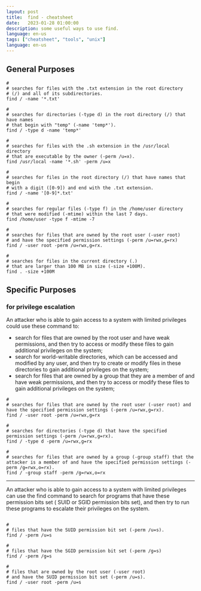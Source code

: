 ```yaml
---
layout: post
title:  find - cheatsheet
date:   2023-01-28 01:00:00
description: some useful ways to use find.
language: en-us
tags: ["cheatsheet", "tools", "unix"]
language: en-us
---
```

## General Purposes

~~~ shell
# 
# searches for files with the .txt extension in the root directory 
# (/) and all of its subdirectories.
find / -name '*.txt'

# 
# searches for directories (-type d) in the root directory (/) that have names 
# that begin with "temp" (-name 'temp*').
find / -type d -name 'temp*'

# 
# searches for files with the .sh extension in the /usr/local directory 
# that are executable by the owner (-perm /u=x).
find /usr/local -name '*.sh' -perm /u=x

# 
# searches for files in the root directory (/) that have names that begin 
# with a digit ([0-9]) and end with the .txt extension. 
find / -name '[0-9]*.txt'

# 
# searches for regular files (-type f) in the /home/user directory 
# that were modified (-mtime) within the last 7 days.
find /home/user -type f -mtime -7

# 
# searches for files that are owned by the root user (-user root) 
# and have the specified permission settings (-perm /u=rwx,g=rx)
find / -user root -perm /u=rwx,g=rx.

# 
# searches for files in the current directory (.) 
# that are larger than 100 MB in size (-size +100M).
find . -size +100M
~~~

## Specific Purposes

### for privilege escalation

An attacker who is able to gain access to a system with limited privileges could use these command to:

* search for files that are owned by the root user and have weak permissions, and then try to access or modify these files to gain additional privileges on the system;
* search for world-writable directories, which can be accessed and modified by any user, and then try to create or modify files in these directories to gain additional privileges on the system;
* search for files that are owned by a group that they are a member of and have weak permissions, and then try to access or modify these files to gain additional privileges on the system;

~~~ shell
# 
# searches for files that are owned by the root user (-user root) and have the specified permission settings (-perm /u=rwx,g=rx).
find / -user root -perm /u=rwx,g=rx

# 
# searches for directories (-type d) that have the specified permission settings (-perm /u=rwx,g=rx). 
find / -type d -perm /u=rwx,g=rx

# 
# searches for files that are owned by a group (-group staff) that the attacker is a member of and have the specified permission settings (-perm /g=rwx,o=rx).
find / -group staff -perm /g=rwx,o=rx
~~~

---

An attacker who is able to gain access to a system with limited privileges can use the find command to search for programs that have these permission bits set ( SUID or SGID permission bits set), and then try to run these programs to escalate their privileges on the system.

~~~ shell

# 
# files that have the SUID permission bit set (-perm /u=s).
find / -perm /u=s

# 
# files that have the SGID permission bit set (-perm /g=s)
find / -perm /g=s

# 
# files that are owned by the root user (-user root) 
# and have the SUID permission bit set (-perm /u=s).
find / -user root -perm /u=s
~~~
